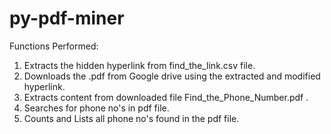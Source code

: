 # py-pdf-miner

Functions Performed:

1) Extracts the hidden hyperlink from find_the_link.csv file.
2) Downloads the .pdf from Google drive using the extracted and modified hyperlink.
3) Extracts content from downloaded file Find_the_Phone_Number.pdf .
4) Searches for phone no's in pdf file.
5) Counts and Lists all phone no's found in the pdf file.
